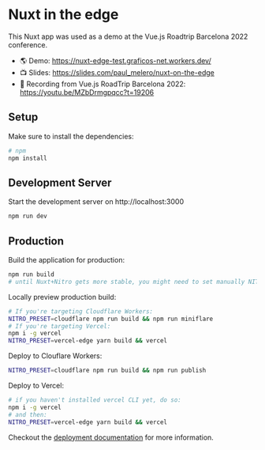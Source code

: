 # Nuxt in the edge

This Nuxt app was used as a demo at the Vue.js Roadtrip Barcelona 2022 conference.

- 🌎 Demo: https://nuxt-edge-test.graficos-net.workers.dev/
- 📺 Slides: https://slides.com/paul_melero/nuxt-on-the-edge
- 👀 Recording from Vue.js RoadTrip Barcelona 2022: https://youtu.be/MZbDrmgpqcc?t=19206

## Setup

Make sure to install the dependencies:

```bash
# npm
npm install
```

## Development Server

Start the development server on http://localhost:3000

```bash
npm run dev
```

## Production

Build the application for production:

```bash
npm run build
# until Nuxt+Nitro gets more stable, you might need to set manually NITRO_PRESET to your target preset
```

Locally preview production build:

```bash
# If you're targeting Cloudflare Workers:
NITRO_PRESET=cloudflare npm run build && npm run miniflare
# If you're targeting Vercel:
npm i -g vercel
NITRO_PRESET=vercel-edge yarn build && vercel
```

Deploy to Clouflare Workers:

```bash
NITRO_PRESET=cloudflare npm run build && npm run publish
```

Deploy to Vercel:

```bash
# if you haven't installed vercel CLI yet, do so:
npm i -g vercel
# and then:
NITRO_PRESET=vercel-edge yarn build && vercel
```

Checkout the [deployment documentation](https://v3.nuxtjs.org/guide/deploy/presets) for more information.
